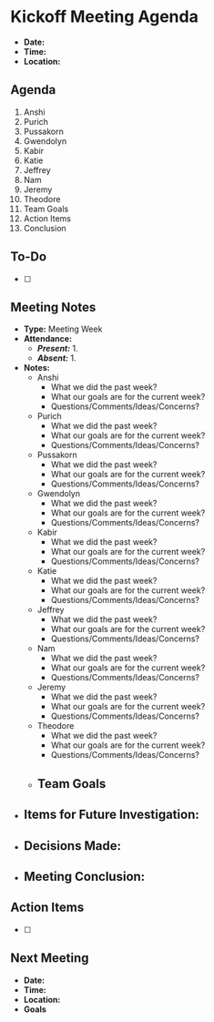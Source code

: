 # Kickoff Meeting Agenda

- **Date:** 
- **Time:** 
- **Location:** 

## Agenda

1. Anshi 
2. Purich
3. Pussakorn
4. Gwendolyn
5. Kabir
6. Katie
7. Jeffrey
8. Nam
9. Jeremy
10. Theodore
11. Team Goals
12. Action Items
13. Conclusion

## To-Do

- [ ] 

## Meeting Notes

- **Type:** Meeting Week 
- **Attendance:**
  - ***Present:***
    1. 
  - ***Absent:***
    1. 
- **Notes:**
  - Anshi 
      - What we did the past week?
      - What our goals are for the current week?
      - Questions/Comments/Ideas/Concerns?
  - Purich
      - What we did the past week?
      - What our goals are for the current week?
      - Questions/Comments/Ideas/Concerns?
  - Pussakorn
      - What we did the past week?
      - What our goals are for the current week?
      - Questions/Comments/Ideas/Concerns?
  - Gwendolyn
      - What we did the past week?
      - What our goals are for the current week?
      - Questions/Comments/Ideas/Concerns?
  - Kabir
      - What we did the past week?
      - What our goals are for the current week?
      - Questions/Comments/Ideas/Concerns?
  - Katie
      - What we did the past week?
      - What our goals are for the current week?
      - Questions/Comments/Ideas/Concerns?
  - Jeffrey
      - What we did the past week?
      - What our goals are for the current week?
      - Questions/Comments/Ideas/Concerns?
  - Nam
      - What we did the past week?
      - What our goals are for the current week?
      - Questions/Comments/Ideas/Concerns?
  - Jeremy
      - What we did the past week?
      - What our goals are for the current week?
      - Questions/Comments/Ideas/Concerns?
  - Theodore
      - What we did the past week?
      - What our goals are for the current week?
      - Questions/Comments/Ideas/Concerns?
  - Team Goals
      - 
- **Items for Future Investigation:**
  - 
- **Decisions Made:**
  - 
- **Meeting Conclusion:** 
    - 

## Action Items

- [ ] 

## Next Meeting

- **Date:** 
- **Time:**
- **Location:**
- **Goals** 

